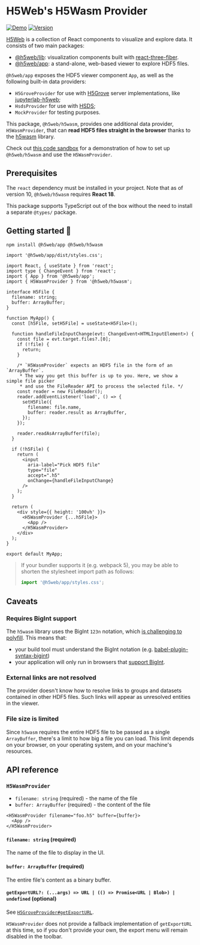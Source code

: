 # H5Web's H5Wasm Provider

[![Demo](https://img.shields.io/website?down_message=offline&label=demo&up_message=online&url=https%3A%2F%2Fh5web.panosc.eu%2Fh5wasm)](https://h5web.panosc.eu/h5wasm)
[![Version](https://img.shields.io/npm/v/@h5web/h5wasm)](https://www.npmjs.com/package/@h5web/h5wasm)

[H5Web](https://github.com/silx-kit/h5web) is a collection of React components
to visualize and explore data. It consists of two main packages:

- [@h5web/lib](https://www.npmjs.com/package/@h5web/lib): visualization
  components built with
  [react-three-fiber](https://github.com/react-spring/react-three-fiber).
- [@h5web/app](https://www.npmjs.com/package/@h5web/app): a stand-alone,
  web-based viewer to explore HDF5 files.

`@h5web/app` exposes the HDF5 viewer component `App`, as well as the following
built-in data providers:

- `H5GroveProvider` for use with [H5Grove](https://github.com/silx-kit/h5grove)
  server implementations, like
  [jupyterlab-h5web](https://github.com/silx-kit/jupyterlab-h5web);
- `HsdsProvider` for use with [HSDS](https://github.com/HDFGroup/hsds);
- `MockProvider` for testing purposes.

This package, `@h5web/h5wasm`, provides one additional data provider,
`H5WasmProvider`, that can **read HDF5 files straight in the browser** thanks to
the [h5wasm](https://github.com/usnistgov/h5wasm) library.

Check out [this code sandbox](https://codesandbox.io/s/h5web-h5wasm-77j67x) for
a demonstration of how to set up `@h5web/h5wasm` and use the `H5WasmProvider`.

## Prerequisites

The `react` dependency must be installed in your project. Note that as of
version 10, `@h5web/h5wasm` requires **React 18**.

This package supports TypeScript out of the box without the need to install a
separate `@types/` package.

## Getting started 🚀

```bash
npm install @h5web/app @h5web/h5wasm
```

```tsx
import '@h5web/app/dist/styles.css';

import React, { useState } from 'react';
import type { ChangeEvent } from 'react';
import { App } from '@h5web/app';
import { H5WasmProvider } from '@h5web/h5wasm';

interface H5File {
  filename: string;
  buffer: ArrayBuffer;
}

function MyApp() {
  const [h5File, setH5File] = useState<H5File>();

  function handleFileInputChange(evt: ChangeEvent<HTMLInputElement>) {
    const file = evt.target.files?.[0];
    if (!file) {
      return;
    }

    /* `H5WasmProvider` expects an HDF5 file in the form of an `ArrayBuffer`.
     * The way you get this buffer is up to you. Here, we show a simple file picker
     * and use the FileReader API to process the selected file. */
    const reader = new FileReader();
    reader.addEventListener('load', () => {
      setH5File({
        filename: file.name,
        buffer: reader.result as ArrayBuffer,
      });
    });

    reader.readAsArrayBuffer(file);
  }

  if (!h5File) {
    return (
      <input
        aria-label="Pick HDF5 file"
        type="file"
        accept=".h5"
        onChange={handleFileInputChange}
      />
    );
  }

  return (
    <div style={{ height: '100vh' }}>
      <H5WasmProvider {...h5File}>
        <App />
      </H5WasmProvider>
    </div>
  );
}

export default MyApp;
```

> If your bundler supports it (e.g. webpack 5), you may be able to shorten the
> stylesheet import path as follows:
>
> ```ts
> import '@h5web/app/styles.css';
> ```

## Caveats

### Requires BigInt support

The `h5wasm` library uses the BigInt `123n` notation, which
[is challenging to polyfill](https://javascript.info/bigint#polyfills). This
means that:

- your build tool must understand the BigInt notation (e.g.
  [babel-plugin-syntax-bigint](https://babeljs.io/docs/en/babel-plugin-syntax-bigint))
- your application will only run in browsers that
  [support BigInt](https://caniuse.com/bigint).

### External links are not resolved

The provider doesn't know how to resolve links to groups and datasets contained
in other HDF5 files. Such links will appear as unresolved entities in the
viewer.

### File size is limited

Since `h5wasm` requires the entire HDF5 file to be passed as a single
`ArrayBuffer`, there's a limit to how big a file you can load. This limit
depends on your browser, on your operating system, and on your machine's
resources.

## API reference

### `H5WasmProvider`

- `filename: string` (required) - the name of the file
- `buffer: ArrayBuffer` (required) - the content of the file

```tsx
<H5WasmProvider filename="foo.h5" buffer={buffer}>
  <App />
</H5WasmProvider>
```

#### `filename: string` (required)

The name of the file to display in the UI.

#### `buffer: ArrayBuffer` (required)

The entire file's content as a binary buffer.

#### `getExportURL?: (...args) => URL | (() => Promise<URL | Blob>) | undefined` (optional)

See
[`H5GroveProvider#getExportURL`](https://github.com/silx-kit/h5web/blob/main/packages/app/README.md#getexporturl-args--url----promiseurl--blob--undefined-optional).

`H5WasmProvider` does not provide a fallback implementation of `getExportURL` at
this time, so if you don't provide your own, the export menu will remain
disabled in the toolbar.

